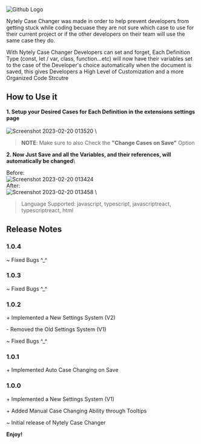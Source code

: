 ![Github Logo](https://user-images.githubusercontent.com/48361205/219980676-c86e75d0-b44a-4ef2-ba2f-fd39202b3ba3.png)

Nytely Case Changer was made in order to help prevent developers from getting stuck while coding becuase they are not sure which case to use for their current project or if the other developers on their team will use the same case they do.

With Nytely Case Changer Developers can set and forget, Each Definition Type (const, let / var, class, function...etc) will now have their variables set to the case of the Developer's choice automatically when the document is saved, this gives Developers a High Level of Customization and a more Organized Code Strcutre

## **How to Use it**

**1. Setup your Desired Cases for Each Definition in the extensions settings page**\
 \
![Screenshot 2023-02-20 013520](https://user-images.githubusercontent.com/48361205/219982270-1b7e3ac3-9669-4484-9c1d-87d7b28ba0f4.png)
\

> **NOTE**: Make sure to also Check the **"Change Cases on Save"** Option

**2. Now Just Save and all the Variables, and their references, will automatically be changed**\

Before:
\
![Screenshot 2023-02-20 013424](https://user-images.githubusercontent.com/48361205/219982253-8f505611-7e63-4a0e-9ae9-e1c7fabd7329.png)
\
After:
\
![Screenshot 2023-02-20 013458](https://user-images.githubusercontent.com/48361205/219982256-bf26f0ba-382e-4a58-b3b0-b6ba4f6665d5.png)
\

> Language Supported: javascript, typescript, javascriptreact, typescriptreact, html

## Release Notes

### 1.0.4

\~ Fixed Bugs ^\_^

### 1.0.3

\~ Fixed Bugs ^\_^

### 1.0.2

\+ Implemented a New Settings System (V2)

\- Removed the Old Settings System (V1)

\~ Fixed Bugs ^\_^

### 1.0.1

\+ Implemented Auto Case Changing on Save

### 1.0.0

\+ Implemented a New Settings System (V1)

\+ Added Manual Case Changing Ability through Tooltips

\~ Initial release of Nytely Case Changer

**Enjoy!**
